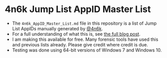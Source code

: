 4n6k Jump List AppID Master List
================================

* The `4n6k_AppID_Master_List.md` file in this repository is a list of Jump List AppIDs manually generated by <a href="https://twitter.com/4n6k">@4n6k</a>.
* For a full understanding of what this is, see <a href="http://www.4n6k.com/2016/03/jump-list-forensics-appid-master-list.html">the full blog post</a>.
* I am making this available for free. Many forensic tools have used this and previous lists already. Please give credit where credit is due.
* Testing was done using 64-bit versions of Windows 7 and Windows 10.
